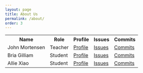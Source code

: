```yaml
---
layout: page
title: About Us
permalink: /about/
order: 3
---
```


<table>
  <tr>
    <th>Name</th>
    <th>Role</th>
    <th>Profile</th>
    <th>Issues</th>
    <th>Commits</th>
  </tr>
  <tr>
    <td>John Mortensen</td>
    <td>Teacher</td>
    <td><a href="https://github.com/jm1021" target="_blank">Profile</a></td>
    <td><a href="https://github.com/nighthawkcoders/APCSA/issues" target="_blank">Issues</a></td>
    <td><a href="https://github.com/nighthawkcoders/APCSA/commits?author=jm1021" target="_blank">Commits</a></td>
  </tr>
  <tr>
    <td>Bria Gilliam</td>
    <td>Student</td>
    <td><a href="https://github.com/jm1021" target="_blank">Profile</a></td>
    <td><a href="https://github.com/nighthawkcoders/APCSA/issues" target="_blank">Issues</a></td>
    <td><a href="https://github.com/nighthawkcoders/APCSA/commits?author=B-G101" target="_blank">Commits</a></td>
  </tr>
  <tr>
    <td>Allie Xiao</td>
    <td>Student</td>
    <td><a href="https://github.com/jm1021" target="_blank">Profile</a></td>
    <td><a href="https://github.com/nighthawkcoders/APCSA/issues" target="_blank">Issues</a></td>
    <td><a href="https://github.com/nighthawkcoders/APCSA/commits?author=xiaoa0" target="_blank">Commits</a></td>
  </tr>
</table>
